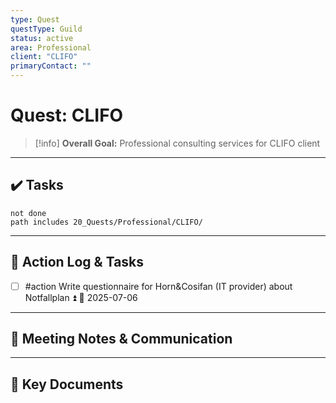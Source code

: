```yaml
---
type: Quest
questType: Guild
status: active
area: Professional
client: "CLIFO"
primaryContact: ""
---
```


# Quest: CLIFO

> [!info]
> **Overall Goal:** Professional consulting services for CLIFO client

---

## ✔️ Tasks

```tasks
not done
path includes 20_Quests/Professional/CLIFO/
```

---

## 📝 Action Log & Tasks

- [ ] #action Write questionnaire for Horn&Cosifan (IT provider) about Notfallplan ⏫ 📅 2025-07-06

---
## 💬 Meeting Notes & Communication


---
## 📎 Key Documents